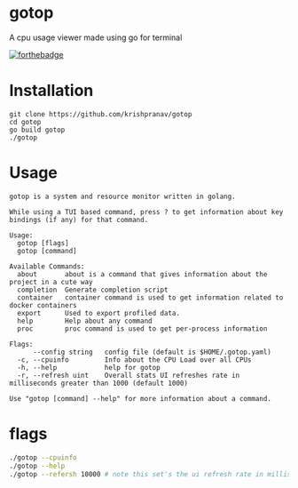 # gotop
A cpu usage viewer made using go for terminal

[![forthebadge](https://forthebadge.com/images/badges/made-with-go.svg)](https://forthebadge.com)

# Installation
```
git clone https://github.com/krishpranav/gotop
cd gotop
go build gotop
./gotop
```

# Usage
```
gotop is a system and resource monitor written in golang.

While using a TUI based command, press ? to get information about key bindings (if any) for that command.

Usage:
  gotop [flags]
  gotop [command]

Available Commands:
  about       about is a command that gives information about the project in a cute way
  completion  Generate completion script
  container   container command is used to get information related to docker containers
  export      Used to export profiled data.
  help        Help about any command
  proc        proc command is used to get per-process information

Flags:
      --config string   config file (default is $HOME/.gotop.yaml)
  -c, --cpuinfo         Info about the CPU Load over all CPUs
  -h, --help            help for gotop
  -r, --refresh uint    Overall stats UI refreshes rate in milliseconds greater than 1000 (default 1000)

Use "gotop [command] --help" for more information about a command.

```

# flags
```sh
./gotop --cpuinfo
./gotop --help
./gotop --refersh 10000 # note this set's the ui refresh rate in milliseconds. this number your going to give must be greater than 1000
```